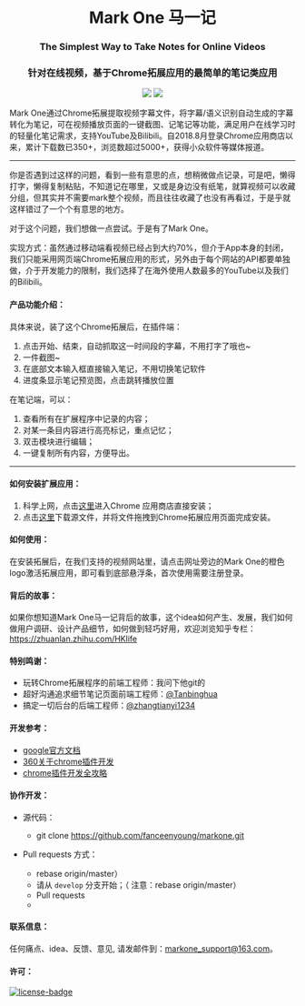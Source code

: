 <h1 align="center">Mark One 马一记</h1>
<h3 align="center">The Simplest Way to Take Notes for Online Videos</h3>
<h3 align="center">针对在线视频，基于Chrome拓展应用的最简单的笔记类应用</h3>
<p align="center">
   <a href="https://github.com/fanceenyoung/markone/releases"><img src="https://audionetwork.oss-cn-beijing.aliyuncs.com/pagedemo.png"></a>
   <a target="_blank" href="http://www.baidu.com"><img src="https://img.shields.io/badge/website-_simpread.ksria.com-1DBA90.svg"></a>
</p>
<p>
Mark One通过Chrome拓展提取视频字幕文件，将字幕/语义识别自动生成的字幕转化为笔记，可在视频播放页面的一键截图、记笔记等功能，满足用户在线学习时的轻量化笔记需求，支持YouTube及Bilibili。自2018.8月登录Chrome应用商店以来，累计下载数已350+，浏览数超过5000+，获得小众软件等媒体报道。</p>

***
你是否遇到过这样的问题，看到一些有意思的点，想稍微做点记录，可是吧，懒得打字，懒得复制粘贴，不知道记在哪里，又或是身边没有纸笔，就算视频可以收藏分组，但其实并不需要mark整个视频，而且往往收藏了也没有再看过，于是乎就这样错过了一个个有意思的地方。

对于这个问题，我们想做一点尝试。于是有了Mark One。

实现方式：虽然通过移动端看视频已经占到大约70%，但介于App本身的封闭，我们只能采用网页端Chrome拓展应用的形式，另外由于每个网站的API都要单独做，介于开发能力的限制，我们选择了在海外使用人数最多的YouTube以及我们的Bilibili。

#### 产品功能介绍：
具体来说，装了这个Chrome拓展后，在插件端：
1. 点击开始、结束，自动抓取这一时间段的字幕，不用打字了哦也~
2. 一件截图~
3. 在底部文本输入框直接输入笔记，不用切换笔记软件
4. 进度条显示笔记预览图，点击跳转播放位置

在笔记端，可以：
1. 查看所有在扩展程序中记录的内容；
2. 对某一条目内容进行高亮标记，重点记忆；
3. 双击模块进行编辑；
4. 一键复制所有内容，方便导出。

***
#### 如何安装扩展应用：
1. 科学上网，点击<a href = "https://chrome.google.com/webstore/detail/mark-one-online-video-not/alnbdccffncnmmffkcmojobcaejebing?hl=en-US" target="_blank">这里</a>进入Chrome 应用商店直接安装；
2. 点击<a href="https://audionetwork.oss-cn-beijing.aliyuncs.com/MarkOne.crx" target="_blank">这里</a>下载源文件，并将文件拖拽到Chrome拓展应用页面完成安装。

#### 如何使用：
在安装拓展后，在我们支持的视频网站里，请点击网址旁边的Mark One的橙色logo激活拓展应用，即可看到底部悬浮条，首次使用需要注册登录。

#### 背后的故事：
如果你想知道Mark One马一记背后的故事，这个idea如何产生、发展，我们如何做用户调研、设计产品细节，如何做到轻巧好用，欢迎浏览知乎专栏：https://zhuanlan.zhihu.com/HKlife

#### 特别鸣谢：
* 玩转Chrome拓展程序的前端工程师：我问下他git的
* 超好沟通追求细节笔记页面前端工程师：<a href ="https://github.com/Tanbinghua">@Tanbinghua</a>
* 搞定一切后台的后端工程师：<a href ="https://github.com/zhangtianyi1234">@zhangtianyi1234</a>

#### 开发参考：
* [google官方文档](https://developer.chrome.com/extensions/getstarted)
* [360关于chrome插件开发](http://open.chrome.360.cn/extension_dev/overview.html)
* [chrome插件开发全攻略](https://www.cnblogs.com/liuxianan/p/chrome-plugin-develop.html)

#### 协作开发：
- 源代码：
  * git clone https://github.com/fanceenyoung/markone.git

- Pull requests 方式：
  * rebase origin/master）
  * 请从 `develop` 分支开始；（ 注意：rebase origin/master）
  * Pull requests
  *

#### 联系信息：
任何痛点、idea、反馈、意见, 请发邮件到：markone_support@163.com。

#### 许可：
[![license-badge]][license-link]

<!-- Link -->
[www-badge]:        https://img.shields.io/badge/website-_simpread.ksria.com-1DBA90.svg
[version-badge]:    https://img.shields.io/badge/lastest_version-1.1.1-blue.svg
[version-link]:     https://github.com/fanceenyoung/markone/releases
[chrome-badge]:     https://img.shields.io/badge/download-_chrome_webstore-brightgreen.svg
[chrome-link]:      https://github.com/fanceenyoung/markone/releases
[offline-badge]:    https://img.shields.io/badge/download-_crx-brightgreen.svg
[license-badge]:    https://img.shields.io/github/license/mashape/apistatus.svg
[license-link]:     https://opensource.org/licenses/MIT
